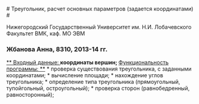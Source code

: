 ﻿﻿# Треугольник, расчет основных параметров (задается координатами) #

Нижегородский Государственный Университет им. Н.И. Лобачевского  
Факультет ВМК, каф. МО ЭВМ

### Жбанова Анна, 8310, 2013-14 гг.

<u>** Входный данные: **</u>
	координаты вершин;
<u>** Функциональность программы: **</u>
	* проверка существования треугольника, с заданными координатами;
	* вычисление площади;
	* нахождение углов треугольника;
	* определение типа треугольника (прямоугольный, тупойгольный, остроугольный);
	* проверка сторон (равнобедренный, равносторонный);


